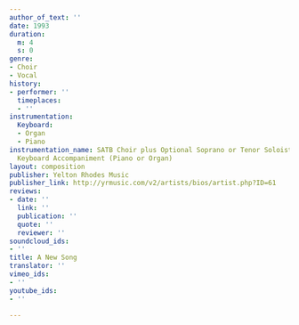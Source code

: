 ```yaml
---
author_of_text: ''
date: 1993
duration:
  m: 4
  s: 0
genre:
- Choir
- Vocal
history:
- performer: ''
  timeplaces:
  - ''
instrumentation:
  Keyboard:
  - Organ
  - Piano
instrumentation_name: SATB Choir plus Optional Soprano or Tenor Soloist, with Optional
  Keyboard Accompaniment (Piano or Organ)
layout: composition
publisher: Yelton Rhodes Music
publisher_link: http://yrmusic.com/v2/artists/bios/artist.php?ID=61
reviews:
- date: ''
  link: ''
  publication: ''
  quote: ''
  reviewer: ''
soundcloud_ids:
- ''
title: A New Song
translator: ''
vimeo_ids:
- ''
youtube_ids:
- ''

---
```


